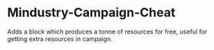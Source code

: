 # Mindustry-Campaign-Cheat
Adds a block which produces a tonne of resources for free, useful for getting extra resources in campaign.

